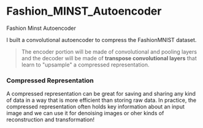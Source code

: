 # Fashion_MINST_Autoencoder
Fashion Minst Autoencoder


I built a convolutional autoencoder to compress the FashionMNIST dataset. 

>The encoder portion will be made of convolutional and pooling layers and the decoder will be made of **transpose convolutional layers** that learn to "upsample" a compressed representation.


### Compressed Representation

A compressed representation can be great for saving and sharing any kind of data in a way that is more efficient than storing raw data. In practice, the compressed representation often holds key information about an input image and we can use it for denoising images or oher kinds of reconstruction and transformation!
